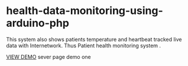 # health-data-monitoring-using-arduino-php
This system also shows patients temperature and heartbeat tracked live data with Internetwork. Thus Patient health monitoring system .

<a href="https://patienthealthviewer.000webhostapp.com/healthss.php">VIEW DEMO</a>
sever page demo one
